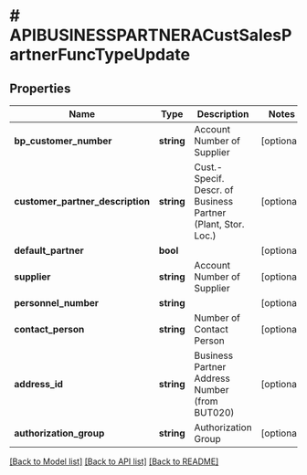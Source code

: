 # # APIBUSINESSPARTNERACustSalesPartnerFuncTypeUpdate

## Properties

Name | Type | Description | Notes
------------ | ------------- | ------------- | -------------
**bp_customer_number** | **string** | Account Number of Supplier | [optional]
**customer_partner_description** | **string** | Cust.-Specif. Descr. of Business Partner (Plant, Stor. Loc.) | [optional]
**default_partner** | **bool** |  | [optional]
**supplier** | **string** | Account Number of Supplier | [optional]
**personnel_number** | **string** |  | [optional]
**contact_person** | **string** | Number of Contact Person | [optional]
**address_id** | **string** | Business Partner Address Number (from BUT020) | [optional]
**authorization_group** | **string** | Authorization Group | [optional]

[[Back to Model list]](../../README.md#models) [[Back to API list]](../../README.md#endpoints) [[Back to README]](../../README.md)
